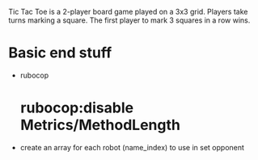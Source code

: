Tic Tac Toe is a 2-player board game played on a 3x3 grid. Players take turns
marking a square. The first player to mark 3 squares in a row wins.

# Basic end stuff
- rubocop

  # rubocop:disable Metrics/MethodLength


- create an array for each robot (name_index) to use in set opponent

